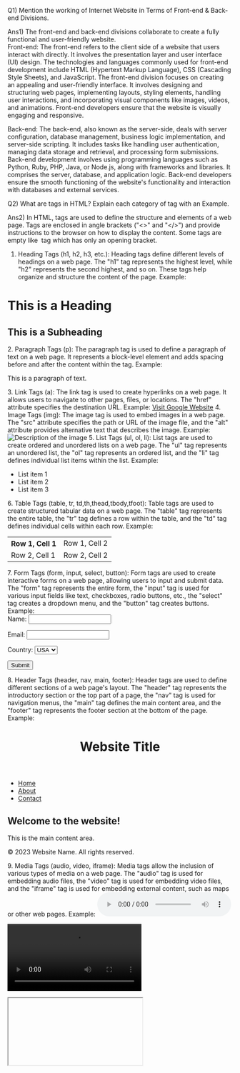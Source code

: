 Q1) Mention the working of Internet Website in Terms of Front-end & Back-end Divisions.

Ans1) The front-end and back-end divisions collaborate to create a fully functional and user-friendly website.   
Front-end: The front-end refers to the client side of a website that users interact with directly. It involves the presentation layer and user interface (UI) design. The technologies and languages commonly used for front-end development include HTML (Hypertext Markup Language), CSS (Cascading Style Sheets), and JavaScript. The front-end division focuses on creating an appealing and user-friendly interface. It involves designing and structuring web pages, implementing layouts, styling elements, handling user interactions, and incorporating visual components like images, videos, and animations. Front-end developers ensure that the website is visually engaging and responsive.

Back-end: The back-end, also known as the server-side, deals with server configuration, database management, business logic implementation, and server-side scripting. It includes tasks like handling user authentication, managing data storage and retrieval, and processing form submissions. Back-end development involves using programming languages such as Python, Ruby, PHP, Java, or Node.js, along with frameworks and libraries. It comprises the server, database, and application logic. Back-end developers ensure the smooth functioning of the website's functionality and interaction with databases and external services.

Q2) What are tags in HTML? Explain each category of tag with an Example.

Ans2) In HTML, tags are used to define the structure and elements of a web page. Tags are enclosed in angle brackets ("<>" and "</>") and provide instructions to the browser on how to display the content. Some tags are empty like <img> tag which has only an opening bracket.

1. Heading Tags (h1, h2, h3, etc.):
Heading tags define different levels of headings on a web page. The "h1" tag represents the highest level, while "h2" represents the second highest, and so on. These tags help organize and structure the content of the page. Example:
<h1>This is a Heading</h1>
<h2>This is a Subheading</h2>
2. Paragraph Tags (p):
The paragraph tag is used to define a paragraph of text on a web page. It represents a block-level element and adds spacing before and after the content within the tag. Example:
<p>This is a paragraph of text.</p>
3. Link Tags (a):
The link tag is used to create hyperlinks on a web page. It allows users to navigate to other pages, files, or locations. The "href" attribute specifies the destination URL. Example:
<a href="https://www.google.com">Visit Google Website</a>
4. Image Tags (img):
The image tag is used to embed images in a web page. The "src" attribute specifies the path or URL of the image file, and the "alt" attribute provides alternative text that describes the image. Example:
<img src="image.jpg" alt="Description of the image">
5. List Tags (ul, ol, li):
List tags are used to create ordered and unordered lists on a web page. The "ul" tag represents an unordered list, the "ol" tag represents an ordered list, and the "li" tag defines individual list items within the list. Example:
<ul>
  <li>List item 1</li>
  <li>List item 2</li>
  <li>List item 3</li>
</ul>
6. Table Tags (table, tr, td,th,thead,tbody,tfoot):
Table tags are used to create structured tabular data on a web page. The "table" tag represents the entire table, the "tr" tag defines a row within the table, and the "td" tag defines individual cells within each row. Example:
<table>
  <tr>
    <th>Row 1, Cell 1</th>
    <td>Row 1, Cell 2</td>
  </tr>
  <tr>
    <td>Row 2, Cell 1</td>
    <td>Row 2, Cell 2</td>
  </tr>
</table>
7. Form Tags (form, input, select, button):
Form tags are used to create interactive forms on a web page, allowing users to input and submit data. The "form" tag represents the entire form, the "input" tag is used for various input fields like text, checkboxes, radio buttons, etc., the "select" tag creates a dropdown menu, and the "button" tag creates buttons. Example:
<form>
  <label for="name">Name:</label>
  <input type="text" id="name" name="name">

  <label for="email">Email:</label>
  <input type="email" id="email" name="email">

  <label for="country">Country:</label>
  <select id="country" name="country">
    <option value="usa">USA</option>
    <option value="uk">UK</option>
    <option value="india">India</option>
  </select>

  <button type="submit">Submit</button>
</form>
8. Header Tags (header, nav, main, footer):
Header tags are used to define different sections of a web page's layout. The "header" tag represents the introductory section or the top part of a page, the "nav" tag is used for navigation menus, the "main" tag defines the main content area, and the "footer" tag represents the footer section at the bottom of the page. Example:
<header>
  <h1>Website Title</h1>
</header>

<nav>
  <ul>
    <li><a href="#">Home</a></li>
    <li><a href="#">About</a></li>
    <li><a href="#">Contact</a></li>
  </ul>
</nav>

<main>
  <h2>Welcome to the website!</h2>
  <p>This is the main content area.</p>
</main>

<footer>
  <p>&copy; 2023 Website Name. All rights reserved.</p>
</footer>
9. Media Tags (audio, video, iframe):
Media tags allow the inclusion of various types of media on a web page. The "audio" tag is used for embedding audio files, the "video" tag is used for embedding video files, and the "iframe" tag is used for embedding external content, such as maps or other web pages. Example:
<audio src="audio.mp3" controls></audio>

<video src="video.mp4" controls></video>

<iframe src="https://www.google.com/maps/embed?pb=!1m18!1m12!1m3!1d...</iframe>

Q3) Explain the working Procedure of Virtual DOM.

Ans3) Virtual DOM (VDOM) is a concept used in web development frameworks like React to improve performance and efficiency when updating the user interface. The working procedure of the Virtual DOM is:

1. Initial Rendering:
When an application is first loaded or initialized, the initial rendering of the user interface takes place. The framework builds a representation of the UI known as the Virtual DOM tree, which is a lightweight copy of the actual DOM.

2. Virtual DOM Tree Manipulation:
Developers work with components and their associated virtual DOM representations. They define the structure and behavior of these components using declarative syntax. Any changes made to the components are reflected in the virtual DOM tree.

3. Reconciliation:
When a change occurs in the application state or props of a component, a process called reconciliation takes place. React compares the new virtual DOM tree with the previous one to identify the differences or updates that need to be made in the actual DOM.

4. Diffing Algorithm:
React uses a diffing algorithm to efficiently determine the minimal set of changes needed to update the real DOM. It compares the new virtual DOM tree with the previous one, looking for differences in component structure, content, or properties.

5. Update of Actual DOM:
After the diffing algorithm identifies the necessary changes, it applies the updates to the actual DOM. Only the specific parts of the DOM that require modification are updated, rather than re-rendering the entire page.

6. Efficient Rendering:
By using the Virtual DOM and the diffing algorithm, React optimizes the rendering process. It reduces the number of actual DOM manipulations required, resulting in better performance and a smoother user experience.

7. Repeating the Process:
As the application continues to update and change over time, the Virtual DOM process is repeated whenever there are updates to the components or application state. This allows for efficient and optimized rendering, minimizing the impact on performance.

The Virtual DOM provides a layer of abstraction between the actual DOM and the application's components. It allows developers to work with a lightweight representation of the UI, improving performance by reducing unnecessary updates to the real DOM.

Q4) Mention some Differences between MySQL and No SQL.

Ans4) MySQL is a relational database management system and NoSQL is a non-relational database management system.
They differ as:

1. Data Model:
MySQL- MySQL follows a structured and predefined schema based on tables, rows, and columns. It uses SQL (Structured Query Language) for defining and manipulating data.
NoSQL- NoSQL databases do not rely on a fixed schema. They use flexible data models like key-value pairs, documents, and columnar, or graph structures.

2. Data Consistency:
MySQL- MySQL ensures strong data consistency, where data is reliably and immediately updated across the database.
NoSQL- NoSQL databases often prioritize high availability and scalability over strong consistency. They may offer eventual consistency, where data updates are propagated asynchronously, leading to temporary inconsistencies.

3. Data Relationships:
MySQL- MySQL supports complex relationships between tables through the use of foreign keys, enforcing referential integrity.
NoSQL- NoSQL databases generally do not enforce strong relationships between data. Data can be stored denormalized, allowing for faster querying and retrieval.

4. Use Cases:
MySQL- MySQL is widely used for traditional relational database scenarios, such as e-commerce platforms, content management systems, and financial applications that require structured and consistent data.
NoSQL- NoSQL databases are often used for handling large amounts of unstructured or semi-structured data, real-time analytics, content caching, and scenarios where high scalability and flexibility are crucial.

5. ACID Compliance:
MySQL- MySQL follows the ACID (Atomicity, Consistency, Isolation, Durability) principles, ensuring strict data consistency and transactional integrity. It provides transaction support, allowing multiple operations to be grouped together and either committed or rolled back as a unit.
NoSQL- NoSQL databases often prioritize high availability and scalability over strict ACID compliance. They follow the CAP theoram (Consistency, Availability, and Partition Tolerance) which states that it is impossible to guarantee all three properties in a distributed system with data replication.

Q5) Explain any one DBMS Technology in your own words.

Ans5) One popular DBMS technology is **MySQL**. MySQL is an open-source relational database management system that allows users to store, manage, and retrieve structured data efficiently. MySQL follows the client-server architecture, where multiple client applications can connect to a central MySQL server to perform database operations. It uses Structured Query Language (SQL) as the standard language for interacting with the database.
Features of MySQL-

1. Data Organization: MySQL stores data in tables, which consist of rows and columns. Tables define the structure and relationships of data using primary keys, foreign keys, and indexes.

2. SQL Language Support: It allows users to perform operations such as selecting, inserting, updating, and deleting data, as well as joining tables and executing complex queries.

3. Data Integrity and Security: MySQL ensures data integrity through referential integrity using foreign keys. It also provides user authentication, access control, and encryption mechanisms to protect the data.

4. Scalability: MySQL supports various techniques for improving performance and scalability, such as replication, sharding, and caching.

5. Cross-Platform Compatibility: MySQL is cross-platform and can run on various operating systems, including Windows, macOS, Linux, and UNIX. It is widely supported by different programming languages and frameworks.

MySQL is used in a wide range of applications, including web development, content management systems, e-commerce platforms, data analytics, and more.



